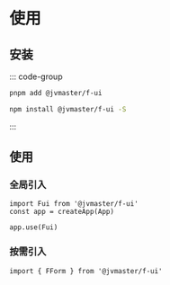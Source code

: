 # 使用
## 安装
::: code-group
```sh [pnpm]
pnpm add @jvmaster/f-ui
```

```sh [npm]
npm install @jvmaster/f-ui -S
```
:::

## 使用
### 全局引入
```
import Fui from '@jvmaster/f-ui'
const app = createApp(App)

app.use(Fui)
```

### 按需引入
```
import { FForm } from '@jvmaster/f-ui'

```